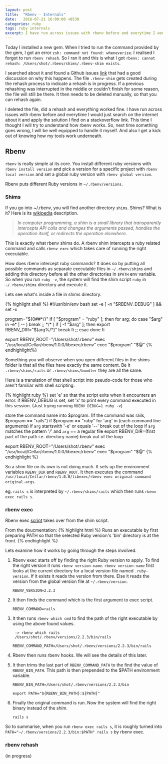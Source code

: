 ```yaml
---
layout: post
title:  "Rbenv - Internals"
date:   2016-07-21 16:00:00 +0530
categories: ruby
tags: ruby internals
excerpt: I have run across issues with rbenv before and everytime I would just search on the internet about it and apply the solution I find on a stackoverflow link. This time I thought I will try to understand how rbenv works.
---
```


Today I installed a new gem. When I tried to run the command provided by the gem, I got an error `zsh: command not found: wheneverize`. I realised I forgot to run `rbenv rehash`. So I ran it and this is what I got `rbenv: cannot rehash: /Users/shot/.rbenv/shims/.rbenv-shim exists`.

I searched about it and found a Github issues [link](https://github.com/rbenv/rbenv/issues/759) that had a good discussion on why this happens. The file `.rbenv-shim` gets created during the rehash process to indicate a rehash is in progress. If a previous rehashing was interrupted in the middle or couldn't finish for some reason, the file will still be there. It then needs to be deleted manually, so that you can rehash again.

I deleted the file, did a rehash and everything worked fine. I have run across issues with rbenv before and everytime I would just search on the internet about it and apply the solution I find on a stackoverflow link. This time I thought I will try to understand how rbenv works. So, next time something goes wrong, I will be well equipped to handle it myself. And also I get a kick out of knowing how my tools work underneath.

## Rbenv

`rbenv` is really simple at its core. You install different ruby versions with `rbenv install version` and pick a version for a specific project with `rbenv local version` and set a global ruby version with `rbenv global version`.

Rbenv puts different Ruby versions in `~/.rbenv/versions`.

### Shims 

If you go into ~/.rbenv, you will find another directory `shims`. Shims? What is it? Here is its [wikipedia](https://en.wikipedia.org/wiki/Shim_(computing)) description.

> *In computer programming, a shim is a small library that transparently intercepts API calls and changes the arguments passed, handles the operation itself, or redirects the operation elsewhere.*

This is exactly what rbenv shims do. A rbenv shim intercepts a ruby related command and calls `rbenv exec` which takes care of running the right executable.

How does rbenv intercept ruby commands? It does so by putting all possible commands as separate executable files in `~/.rbenv/shims` and adding this directory before all the other directories in `$PATH` env variable. So when you run `ruby -v`, the system will find the shim script `ruby` in `~/.rbenv/shims` directory and execute it.

Lets see what's inside a file in shims directory.

{% highlight shell %}
#!/usr/bin/env bash
set -e
[ -n "$RBENV_DEBUG" ] && set -x

program="${0##*/}"
if [ "$program" = "ruby" ]; then
  for arg; do
    case "$arg" in
      -e* | -- ) break ;;
      */* )
        if [ -f "$arg" ]; then
          export RBENV_DIR="${arg%/*}"
          break
        fi
        ;;
    esac
  done
fi

export RBENV_ROOT="/Users/shot/.rbenv"
exec "/usr/local/Cellar/rbenv/1.0.0/libexec/rbenv" exec "$program" "$@"
{% endhighlight%}

Something you will observe when you open different files in the shims folder is that all the files have exactly the same content. Be it `.rbenv/shims/rails` or `.rbenv/shims/bundler` they are all the same.

Here is a translation of that shell script into pseudo-code for those who aren't familiar with shell scripting.

{% highlight ruby %}
set 'e' so that the script exits when it encounters an error.
if RBENV_DEBUG is set, set 'x' to print every command executed in this session. (Just trying running `RBENV_DEBUG=1 ruby -v`)

store the command name into $program. (If the command was rails, $program == "rails")
if $program == "ruby"
  for 'arg' in (each command line arguments)
    if `arg` startswith '-e' or equals '--'
      break out of the loop
    if `arg` matches the pattern '*/*' and `arg` == a regular file
      export RBENV_DIR=(first part of the path i.e. directory name)
      break out of the loop 

export RBENV_ROOT="/Users/shot/.rbenv"
exec "/usr/local/Cellar/rbenv/1.0.0/libexec/rbenv" exec "$program" "$@"
{% endhighlight %}

So a shim file on its own is not doing much. It sets up the environment variables `RBENV_DIR` and `RBENV_ROOT`. It then executes the command `/usr/local/Cellar/rbenv/1.0.0/libexec/rbenv exec original-command original-args`.

eg. `rails s` is interpreted by `~/.rbenv/shims/rails` which then runs `rbenv exec rails s`.

### rbenv exec

Rbenv exec [script](https://github.com/rbenv/rbenv/blob/master/libexec/rbenv-exec) takes over from the shim script.

From the doucmentation:
{% highlight html %}
Runs an executable by first preparing PATH so that the selected Ruby
version's 'bin' directory is at the front.
{% endhighlight %}

Lets examine how it works by going through the steps involved.

1. Rbenv exec starts off by finding the right Ruby version to apply. To find the right version it runs `rbenv version-name`. `rbenv version-name` first looks at the current directory for a local version file named `.ruby-version`. If it exists it reads the version from there. Else it reads the version from the global version file at `~/.rbenv/version`.

    `RBENV_VERSION=2.2.3`

2. It then finds the command which is the first argument to exec script.

    `RBENV_COMMAND=rails`

3. It then runs `rbenv which cmd` to find the path of the right executable by using the above found values.
    
        -> rbenv which rails
        /Users/shot/.rbenv/versions/2.2.3/bin/rails

      `RBENV_COMMAND_PATH=/Users/shot/.rbenv/versions/2.2.3/bin/rails`

4. Rbenv then runs rbenv hooks. We will see the details of this later.

5. It then trims the last part of `RBENV_COMMAND_PATH` to the find the value of `RBENV_BIN_PATH`. This path is then prepended to the $PATH environment variable.
        
      `RBENV_BIN_PATH=/Users/shot/.rbenv/versions/2.2.3/bin`

      `export PATH="${RBENV_BIN_PATH}:${PATH}"`

6. Finally the original command is run. Now the system will find the right binary instead of the shim.

      `rails s`

So to summarise, when you run `rbenv exec rails s`, it is roughly turned into `PATH="~/.rbenv/versions/2.2.3/bin:$PATH" rails s` by rbenv exec.

### rbenv rehash

(in progress)

